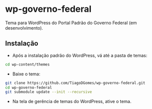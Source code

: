 # wp-governo-federal

Tema para WordPress do Portal Padrão do Governo Federal (em desenvolvimento).

## Instalação ##

* Após a instalação padrão do WordPress, vá até a pasta de temas:
```sh
cd wp-content/themes
```
* Baixe o tema:
```sh
git clone https://github.com/TiagoDGomes/wp-governo-federal.git
cd wp-governo-federal
git submodule update --init --recursive
```

* Na tela de gerência de temas do WordPress, ative o tema.


